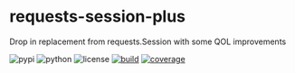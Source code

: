 # requests-session-plus
Drop in replacement from requests.Session with some QOL improvements

![pypi](https://img.shields.io/badge/pypi-0.2.1-blue)
![python](https://img.shields.io/badge/python-3.7%20%7C%203.8%20%7C%203.9%20%7C%203.10%20%7C%203.11-blue)
![license](https://img.shields.io/badge/license-GNUv3-green)
[![build](https://github.com/chambersh1129/requests-session-plus/actions/workflows/build.yml/badge.svg?branch=main)](https://github.com/chambersh1129/requests-session-plus/actions/workflows/build.yml?query=branch%3Amain)
[![coverage](https://img.shields.io/codecov/c/github/chambersh1129/requests-session-plus/main)](https://app.codecov.io/gh/chambersh1129/requests-session-plus)
